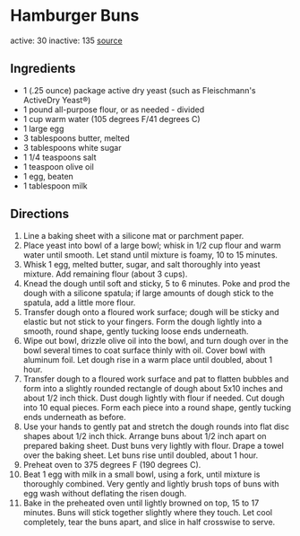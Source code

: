 # Hamburger Buns
active: 30
inactive: 135
[source](https://www.allrecipes.com/recipe/233652/homemade-hamburger-buns/)
## Ingredients
* 1 (.25 ounce) package active dry yeast (such as Fleischmann's ActiveDry Yeast®)
* 1 pound all-purpose flour, or as needed - divided
* 1 cup warm water (105 degrees F/41 degrees C)
* 1 large egg
* 3 tablespoons butter, melted
* 3 tablespoons white sugar
* 1 1/4 teaspoons salt
* 1 teaspoon olive oil
* 1 egg, beaten
* 1 tablespoon milk
## Directions
1. Line a baking sheet with a silicone mat or parchment paper.
2. Place yeast into bowl of a large bowl; whisk in 1/2 cup flour and warm water until smooth. Let stand until mixture is foamy, 10 to 15 minutes.
3. Whisk 1 egg, melted butter, sugar, and salt thoroughly into yeast mixture. Add remaining flour (about 3 cups).
4. Knead the dough until soft and sticky, 5 to 6 minutes. Poke and prod the dough with a silicone spatula; if large amounts of dough stick to the spatula, add a little more flour.
5. Transfer dough onto a floured work surface; dough will be sticky and elastic but not stick to your fingers. Form the dough lightly into a smooth, round shape, gently tucking loose ends underneath.
6. Wipe out bowl, drizzle olive oil into the bowl, and turn dough over in the bowl several times to coat surface thinly with oil. Cover bowl with aluminum foil. Let dough rise in a warm place until doubled, about 1 hour.
7. Transfer dough to a floured work surface and pat to flatten bubbles and form into a slightly rounded rectangle of dough about 5x10 inches and about 1/2 inch thick. Dust dough lightly with flour if needed. Cut dough into 10 equal pieces. Form each piece into a round shape, gently tucking ends underneath as before.
8. Use your hands to gently pat and stretch the dough rounds into flat disc shapes about 1/2 inch thick. Arrange buns about 1/2 inch apart on prepared baking sheet. Dust buns very lightly with flour. Drape a towel over the baking sheet. Let buns rise until doubled, about 1 hour.
9. Preheat oven to 375 degrees F (190 degrees C).
10. Beat 1 egg with milk in a small bowl, using a fork, until mixture is thoroughly combined. Very gently and lightly brush tops of buns with egg wash without deflating the risen dough.
11. Bake in the preheated oven until lightly browned on top, 15 to 17 minutes. Buns will stick together slightly where they touch. Let cool completely, tear the buns apart, and slice in half crosswise to serve.
